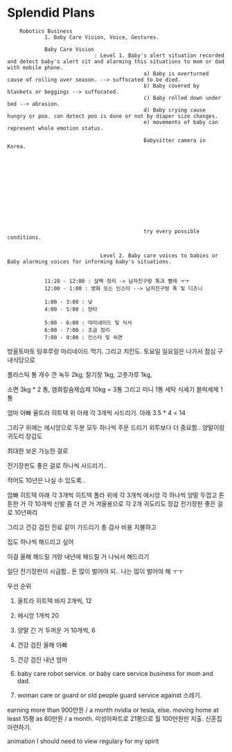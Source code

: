  # Splendid Plans


        Robotics Business 
                1. Baby Care Vision, Voice, Gestures. 

                Baby Care Vision
                                : Level 1. Baby's alert situation recorded and detect baby's alert sit and alarming this situations to mom or dad with mobile phone. 
                                                a) Baby is overturned cause of rolling over season. --> suffocated to be died. 
                                                b) Baby covered by blankets or beggings --> suffocated.
                                                c) Baby rolled down under bed --> abrasion.
                                                d) Baby crying cause hungry or poo. can detect poo is done or not by diaper size changes. 
                                                e) movements of baby can represent whole emotion status. 

                                                Babysitter camera in Korea. 


                                                










                                                try every possible conditions. 
                                                
                
                                  Level 2. Baby care voices to babies or Baby alarming voices for informing baby's situations. 


                11:28 - 12:00 : 살짝 정리 -> 남자친구랑 톡과 빨래 ㅜㅜ
                12:00 - 1:00 : 영화 또는 인스타 --> 남자친구랑 톡 및 디즈니
        
                1:00 - 3:00 : 낮
                4:00 - 5:00 : 현타
                
                5:00 - 6:00 : 마리네이드 및 식사
                6:00 - 7:00 : 조금 정리 
                7:00 - 9:00 : 인스타 및 숙면
                
                










        






방울토마토 탕후루랑 마리네이드 먹기. 그리고 치킨도.
토요일 일요일은 나가서 점심 구내식당으로







플라스틱 통 개수
깐 녹두 2kg, 
찰기장 1kg,
고춧가루 1kg,

소면 3kg * 2 통, 
염화칼슘제습제 10kg = 3통 그리고 미니 1통
세탁 식세기 블럭세제 1 통


엄마 아빠 
울트라 히트텍 위 아래 각 3개씩 사드리기.
아래 3.5 * 4 = 14



그리구 위에는 에시앙으로 두분 모두 하나씩 주문 드리기
외투보다 더 중요함..
양말이랑 귀도리 장갑도 

최대한 보온 가능한 걸로 

전기장판도 좋은 걸로 하나씩 사드리기..

적어도 10년은 나실 수 있도록..


엄빠
히트텍 아래 각 3개씩 
히트텍 폴라 위에 각 3개씩
에시앙 각 하나씩
양말 두껍고 튼튼한 거 각 10개씩
신발 좀 더 큰 거 겨울용으로 각 2개
귀도리도
장갑
전기장판 좋은 걸로 10년짜리 

그리고 건강 검진 진료 같이 가드리기
총 검사 비용 지불하고 

집도 하나씩 해드리고 싶어

이걸 올해 해드릴 거랑 
내년에 해드릴 거 나눠서 해드리기

일단 전기장판이 시급함..
돈 많이 벌어야 되..
나는 많이 벌어야 해 ㅜㅜ 



우선 순위
1. 울트라 히트텍 바지 2개씩, 12
2. 에시앙 1개씩 20
3. 양말 긴 거 두꺼운 거 10개씩, 6
4. 건강 검진 올해 아빠
5. 건강 검진 내년 엄마



        
   
3. baby care robot service. or baby care service business for mom and dad.
4. woman care or guard or old people guard service against 스레기.

earning more than 900만원 / a month nvidia or tesla, else. 
moving home at least 15평 as 80만원 / a month. 
미성아파트로 21평으로 월 100만원만 지출. 신혼집 마련하기. 

animation I should need to view regulary for my spirit



